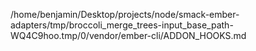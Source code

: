 /home/benjamin/Desktop/projects/node/smack-ember-adapters/tmp/broccoli_merge_trees-input_base_path-WQ4C9hoo.tmp/0/vendor/ember-cli/ADDON_HOOKS.md